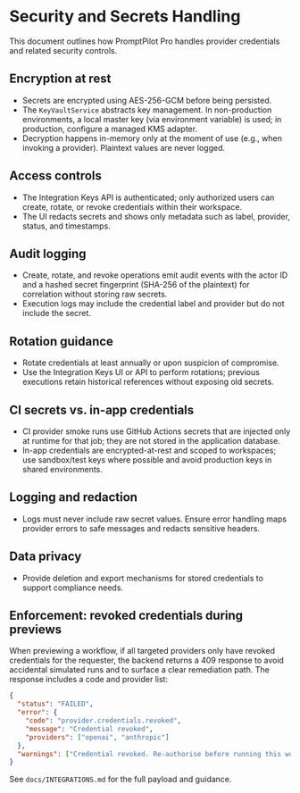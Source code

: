 # Security and Secrets Handling

This document outlines how PromptPilot Pro handles provider credentials and related security controls.

## Encryption at rest

- Secrets are encrypted using AES-256-GCM before being persisted.
- The `KeyVaultService` abstracts key management. In non-production environments, a local master key (via environment variable) is used; in production, configure a managed KMS adapter.
- Decryption happens in-memory only at the moment of use (e.g., when invoking a provider). Plaintext values are never logged.

## Access controls

- The Integration Keys API is authenticated; only authorized users can create, rotate, or revoke credentials within their workspace.
- The UI redacts secrets and shows only metadata such as label, provider, status, and timestamps.

## Audit logging

- Create, rotate, and revoke operations emit audit events with the actor ID and a hashed secret fingerprint (SHA-256 of the plaintext) for correlation without storing raw secrets.
- Execution logs may include the credential label and provider but do not include the secret.

## Rotation guidance

- Rotate credentials at least annually or upon suspicion of compromise.
- Use the Integration Keys UI or API to perform rotations; previous executions retain historical references without exposing old secrets.

## CI secrets vs. in-app credentials

- CI provider smoke runs use GitHub Actions secrets that are injected only at runtime for that job; they are not stored in the application database.
- In-app credentials are encrypted-at-rest and scoped to workspaces; use sandbox/test keys where possible and avoid production keys in shared environments.

## Logging and redaction

- Logs must never include raw secret values. Ensure error handling maps provider errors to safe messages and redacts sensitive headers.

## Data privacy

- Provide deletion and export mechanisms for stored credentials to support compliance needs.

## Enforcement: revoked credentials during previews

When previewing a workflow, if all targeted providers only have revoked credentials for the requester, the backend returns a 409 response to avoid accidental simulated runs and to surface a clear remediation path. The response includes a code and provider list:

```json
{
  "status": "FAILED",
  "error": {
    "code": "provider.credentials.revoked",
    "message": "Credential revoked",
    "providers": ["openai", "anthropic"]
  },
  "warnings": ["Credential revoked. Re-authorise before running this workflow."]
}
```

See `docs/INTEGRATIONS.md` for the full payload and guidance.
